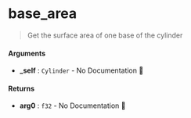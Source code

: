 # base\_area

>  Get the surface area of one base of the cylinder

#### Arguments

- **\_self** : `Cylinder` \- No Documentation 🚧

#### Returns

- **arg0** : `f32` \- No Documentation 🚧